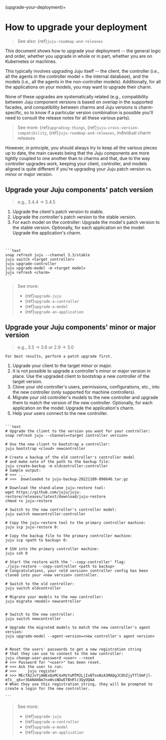 (upgrade-your-deployment)=
# How to upgrade your deployment

> See also: {ref}`juju-roadmap-and-releases`

This document shows how to upgrade your deployment -- the general logic and order, whether you upgrade in whole or in part, whether you are on Kubernetes or machines.

This typically involves upgrading Juju itself -- the client, the controller (i.e., all the agents in the controller model + the internal database), and the models (i.e., all the agents in the non-controller models). Additionally, for all the applications on your models, you may want to upgrade their charm.

None of these upgrades are systematically related (e.g., compatibility between Juju component versions is based on overlap in the supported facades, and compatibility between charms and Juju versions is charm-specific, so to know if a particular version combination is possible you'll need to consult the release notes for all these various parts).

> See more: {ref}`upgrading-things`, {ref}`juju-cross-version-compatibility`, {ref}`juju-roadmap-and-releases`, individual charm releases

However, in principle, you should always try to keep all the various pieces up to date, the main caveats being that the Juju components are more tightly coupled to one another than to charms and that, due to the way controller upgrades work, keeping your client, controller, and models aligned is quite different if you're upgrading your Juju patch version vs. minor or major version.

## Upgrade your Juju components' patch version
> e.g., 3.4.4 -> 3.4.5

1. Upgrade the client's patch version to stable.
1. Upgrade the controller's patch version to the stable version.
1. For each model on the controller: Upgrade the model's patch version to the stable version. Optionally, for each application on the model: Upgrade the application's charm.


````{dropdown} Example workflow


```text
snap refresh juju --channel 3.3/stable
juju switch <target controller>
juju upgrade-controller 
juju upgrade-model -m <target model>
juju refresh <charm>
```

````


> See more:
> 
> - {ref}`upgrade-juju`
> - {ref}`upgrade-a-controller`
> - {ref}`upgrade-a-model`
> - {ref}`upgrade-an-application`


## Upgrade your Juju components' minor or major version
> e.g., 3.5 -> 3.6 or  2.9 -> 3.0

```{caution}
For best results, perform a patch upgrade first.
```

1. Upgrade your client to the target minor or major.
1. It is not possible to upgrade a controller's minor or major version in place. Use the upgraded client to bootstrap a new controller of the target version.
1. Clone your old controller's users, permissions, configurations, etc., into the new controller (only supported for machine controllers). 
1. Migrate your old controller's models to the new controller and upgrade them to match the version of the new controller. Optionally, for each application on the model: Upgrade the application's charm.
1. Help your users connect to the new controller.

````{dropdown} Example workflow

```text
# Upgrade the client to the version you want for your controller:
snap refresh juju --channel=<target controller version>

# Use the new client to bootstrap a controller:
juju bootstrap <cloud> newcontroller

# Create a backup of the old controller's controller model 
# and make note of the path to the backup file:
juju create-backup -m oldcontroller:controller
# Sample output:
# >>> ...
# >>>  Downloaded to juju-backup-20221109-090646.tar.gz

# Download the stand-alone juju-restore tool:
wget https://github.com/juju/juju-restore/releases/latest/download/juju-restore
chmod +x juju-restore

# Switch to the new controller's controller model:
juju switch newcontroller:controller

# Copy the juju-restore tool to the primary controller machine:  
juju scp juju-restore 0:

# Copy the backup file to the primary controller machine:
juju scp <path to backup> 0:

# SSH into the primary controller machine:
juju ssh 0

# Start the restore with the '--copy-controller' flag:
./juju-restore --copy-controller <path to backup>
# Congratulations, your <old version> controller config has been cloned into your <new version> controller.

# Switch to the old controller:
juju switch oldcontroller

# Migrate your models to the new controller:
juju migrate <model> newcontroller


# Switch to the new controller:
juju switch newcontroller

# Upgrade the migrated models to match the new controller's agent version:
juju upgrade-model --agent-version=<new controller's agent version>


# Reset the users' passwords to get a new registration string
# that they can use to connect to the new controller:
juju change-user-password <user> --reset
# >>> Password for "<user>" has been reset.
# >>> Ask the user to run:
# >>>     juju register 
# >>> MEcTA2JvYjAWExQxMC4xMzYuMTM2LjIxNToxNzA3MAQgJCOhZjyTflOmFjl-mTx__qkvr3bAN4HAm7nxWssNDwETBnRlc3QyOQAA
# When they use this registration string, they will be prompted to create a login for the new controller.

```

````

> See more:
> 
> - {ref}`upgrade-juju`
> - {ref}`upgrade-a-controller`
> - {ref}`upgrade-a-model`
> - {ref}`upgrade-an-application`
